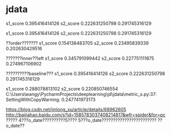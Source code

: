 # jdata

s1_score    0.395416414126
s2_score     0.222631250798
0.291745316129

s1_score    0.395416414126
s2_score     0.222631250798
0.291745316129

??order???????
s1_score    0.154138483705
s2_score     0.23495839339
0.202630429516

???????inner??left
s1_score    0.345791099442
s2_score     0.227751111875
0.274967106902

??????????baseline???
s1_score    0.395416414126
s2_score     0.222631250798
0.291745316129

s1_score    0.288078813102
s2_score     0.220850746554
C:\Users\wangy\PycharmProjects\deeplearning\jd\jdata\metric_s.py:37: SettingWithCopyWarning:
0.247741973173

https://blog.csdn.net/jinlong_xu/article/details/68962605
http://baijiahao.baidu.com/s?id=1585783037408214817&wfr=spider&for=pc
?????
4???o_date??????????5????
5???o_date????????????????????????
??o_date??